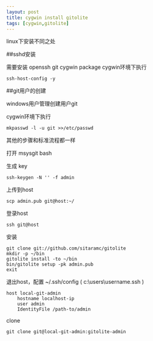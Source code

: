 ```yaml
---
layout: post
title: cygwin install gitolite
tags: [cygwin,gitolite] 
---
```


linux下安装不同之处

##sshd安装

需要安装 openssh git cygwin package
cygwin环境下执行

    ssh-host-config -y


##git用户的创建

windows用户管理创建用户git

cygwin环境下执行

    mkpasswd -l -u git >>/etc/passwd


其他的步骤和标准流程都一样


打开 msysgit bash

生成 key

    ssh-keygen -N '' -f admin
    
上传到host

    scp admin.pub git@host:~/
    
登录host

    ssh git@host
    
安装

    git clone git://github.com/sitaramc/gitolite
    mkdir -p ~/bin
    gitolite install -to ~/bin
    bin/gitolite setup -pk admin.pub
    exit

退出host，配置 ~/.ssh/config ( c:\users\username\.ssh )

    host local-git-admin
        hostname localhost-ip
        user admin
        IdentityFile /path-to/admin


clone

    git clone git@local-git-admin:gitolite-admin

     
 
